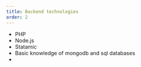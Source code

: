 ```yaml
---
title: Backend technologies
order: 2
---
```


- PHP
- Node.js
- Statamic
- Basic knowledge of mongodb and sql databases
-
